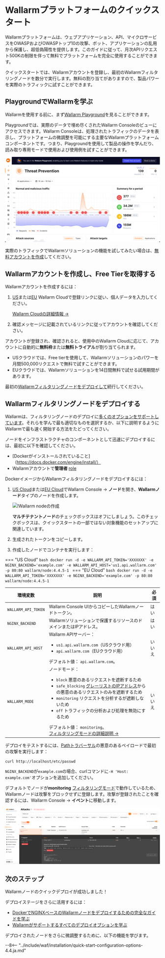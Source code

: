 [operation-mode-rule-docs]: user-guides/rules/wallarm-mode-rule.md
[filtration-modes-docs]: admin-en/configure-wallarm-mode.md
[graylist-docs]: user-guides/ip-lists/graylist.md
[wallarm-cloud-docs]: about-wallarm/overview.md#cloud
[user-roles-docs]: user-guides/settings/users.md
[rules-docs]: user-guides/rules/intro.md
[ip-lists-docs]: user-guides/ip-lists/overview.md
[integration-docs]: user-guides/settings/integrations/integrations-intro.md
[trigger-docs]: user-guides/triggers/triggers.md
[application-docs]: user-guides/settings/applications.md
[events-docs]: user-guides/events/check-attack.md
[sqli-attack-desc]: attacks-vulns-list.md#sql-injection
[xss-attack-desc]: attacks-vulns-list.md#crosssite-scripting-xss

# Wallarmプラットフォームのクイックスタート

Wallarmプラットフォームは、ウェブアプリケーション、API、マイクロサービスをOWASPおよびOWASPトップ10の攻撃、ボット、アプリケーションの乱用から保護し、超低偽陽性を提供します。このガイドに従って、月次APIリクエスト500Kの制限を伴って無料でプラットフォームを完全に使用することができます。

クイックスタートでは、Wallarmアカウントを登録し、最初のWallarmフィルタリングノードを数分で実行します。無料の割り当てがありますので、製品パワーを実際のトラフィックに試すことができます。

## PlaygroundでWallarmを学ぶ

Wallarmを使用する前に、まず[Wallarm Playground](https://my.us1.wallarm.com/playground)を見ることができます。

Playgroundでは、実際のデータで埋め尽くされたWallarm Consoleのビューにアクセスできます。Wallarm Consoleは、処理されたトラフィックのデータを表示し、プラットフォームの微調整を可能にする主要なWallarmプラットフォームコンポーネントです。つまり、Playgroundを使用して製品の操作を学んだり、読み取り専用モードで使用および使用例を試すことができます。

![!アカウント作成のUI](images/playground.png)

実際のトラフィックでWallarmソリューションの機能を試してみたい場合は、[無料アカウントを作成](#create-wallarm-account-and-get-free-tier)してください。

## Wallarmアカウントを作成し、Free Tierを取得する

Wallarmアカウントを作成するには：

1. [US](https://us1.my.wallarm.com/signup)または[EU](https://my.wallarm.com/signup) Wallarm Cloudで登録リンクに従い、個人データを入力してください。

    [Wallarm Cloudの詳細情報 →](about-wallarm/overview.md#cloud)
1. 確認メッセージに記載されているリンクに従ってアカウントを確認してください。

アカウントが登録され、確認されると、使用中のWallarm Cloudに応じて、アカウントに自動的に**無料枠**または**無料トライアル**が割り当てられます。

* USクラウドでは、Free tierを使用して、Wallarmソリューションのパワーを月間500,000リクエストで無料で試すことができます。
* EUクラウドでは、Wallarmソリューションを14日間無料で試せる試用期間があります。

最初の[Wallarmフィルタリングノードをデプロイして](#deploy-wallarm-filtering-node)続行してください。

## Wallarmフィルタリングノードをデプロイする

Wallarmは、フィルタリングノードのデプロイに[多くのオプションをサポートしています](installation/supported-deployment-options.md)。それらを学んで最も適切なものを選択するか、以下に説明するようにWallarmで最も速く開始する方法をたどってください。

ノードをインフラストラクチャのコンポーネントとして迅速にデプロイするには、最初に以下を確認してください。

* [Dockerがインストールされていること]（https://docs.docker.com/engine/install/）
* Wallarmアカウントで**管理者** [role][user-roles-docs]

DockerイメージからWallarmフィルタリングノードをデプロイするには：

1. [US Cloud](https://us1.my.wallarm.com/nodes)または[EU Cloud](https://my.wallarm.com/nodes)でWallarm Console → **ノード**を開き、**Wallarmノード**タイプのノードを作成します。

    ![!Wallarm nodeの作成](images/create-wallarm-node-empty-list.png)

    **マルチテナントノード**のチェックボックスはオフにしましょう。このチェックボックスは、クイックスタートの一部ではない対象機能のセットアップに関連しています。
1. 生成されたトークンをコピーします。
1. 作成したノードでコンテナを実行します：

=== "US Cloud"
    ```bash
    docker run -d -e WALLARM_API_TOKEN='XXXXXXX' -e NGINX_BACKEND='example.com' -e WALLARM_API_HOST='us1.api.wallarm.com' -p 80:80 wallarm/node:4.4.5-1
    ```
=== "EU Cloud"
    ```bash
    docker run -d -e WALLARM_API_TOKEN='XXXXXXX' -e NGINX_BACKEND='example.com' -p 80:80 wallarm/node:4.4.5-1
    ```

環境変数 | 説明 | 必須
--- | ---- | ----
`WALLARM_API_TOKEN` | Wallarm Console UIからコピーしたWallarmノードトークン。 | はい
`NGINX_BACKEND` | Wallarmソリューションで保護するリソースのドメインまたはIPアドレス。 | はい
`WALLARM_API_HOST` | Wallarm APIサーバー：<ul><li>`us1.api.wallarm.com`（USクラウド用）</li><li>`api.wallarm.com`（EUクラウド用）</li></ul>デフォルト値： `api.wallarm.com`。 | いいえ
`WALLARM_MODE` | ノードモード：<ul><li>`block` 悪意のあるリクエストを遮断するため</li><li>`safe_blocking` [グレーリストのIPアドレス][graylist-docs]からの悪意のあるリクエストのみを遮断するため</li><li>`monitoring` リクエストを分析するが遮断しないため</li><li>`off` トラフィックの分析および処理を無効にするため</li></ul>デフォルト値： `monitoring`。<br>[フィルタリングモードの詳細説明 →][filtration-modes-docs] | いいえ

デプロイをテストするには、[Pathトラバーサル](attacks-vulns-list.md#path-traversal)の悪意のあるペイロードで最初の攻撃を実行します：

```
curl http://localhost/etc/passwd
```

`NGINX_BACKEND`が`example.com`の場合、curlコマンドに`-H 'Host: example.com'`オプションを追加してください。

デフォルトでノードが**monitoring** [フィルタリングモード](admin-en/configure-wallarm-mode.md#available-filtration-modes)で動作しているため、Wallarmノードは攻撃をブロックせずに登録します。攻撃が登録されたことを確認するには、Wallarm Console → **イベント**に移動します。

![!インターフェースの攻撃](images/admin-guides/test-attacks-quickstart.png)

## 次のステップ

Wallarmノードのクイックデプロイが成功しました！

デプロイステージをさらに活用するには：

* [DockerでNGINXベースのWallarmノードをデプロイするための完全なガイドを学ぶ](admin-en/installation-docker-en.md)
* [Wallarmがサポートするすべてのデプロイオプションを学ぶ](installation/supported-deployment-options.md)

デプロイされたノードをさらに微調整するために、以下の機能を学びます。

--8<-- "../include/waf/installation/quick-start-configuration-options-4.4.ja.md"